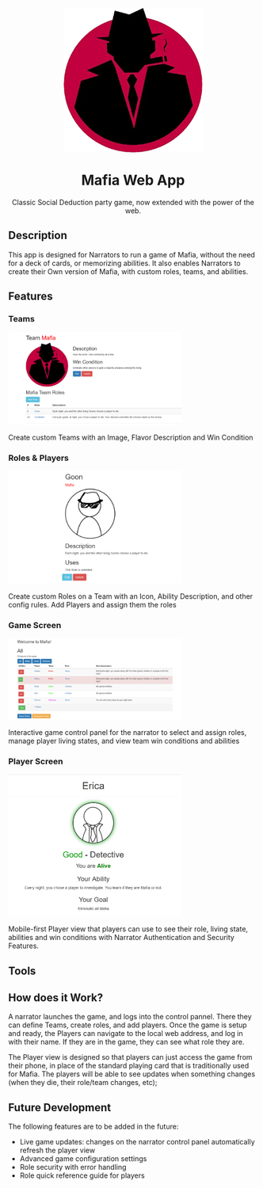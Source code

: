 <p align="center"><img align="center" width="280" src="n01569183PetProject/Content/Images/Static/mafia.png"/></p>
<p align="center">
<h1 align="center">Mafia Web App</h1>
<p align="center">Classic Social Deduction party game, now extended with the power of the web.</p>
</p>

## Description

This app is designed for Narrators to run a game of Mafia, without the need for a deck of cards, or memorizing abilities. It also enables Narrators to create their Own version of Mafia, with custom roles, teams, and abilities.

## Features

### Teams
<p><img width="350" src="n01569183PetProject/Content/Images/Static/Teams.png"/></p>

Create custom Teams with an Image, Flavor Description and Win Condition

### Roles & Players
<p><img width="350" src="n01569183PetProject/Content/Images/Static/Roles.png"/></p>
Create custom Roles on a Team with an Icon, Ability Description, and other config rules. Add Players and assign them the roles

### Game Screen
<p><img width="350" src="n01569183PetProject/Content/Images/Static/Game.png"/></p>
Interactive game control panel for the narrator to select and assign roles, manage player living states, and view team win conditions and abilities

### Player Screen
<p><img width="350" src="n01569183PetProject/Content/Images/Static/Player.png"/></p>

Mobile-first Player view that players can use to see their role, living state, abilities and win conditions with Narrator Authentication and Security Features.

## Tools

## How does it Work?
A narrator launches the game, and logs into the control pannel. There they can define Teams, create roles, and add players. Once the game is setup and ready, the Players can navigate to the local web address, and log in with their name. If they are in the game, they can see what role they are.

The Player view is designed so that players can just access the game from their phone, in place of the standard playing card that is traditionally used for Mafia. The players will be able to see updates when something changes (when they die, their role/team changes, etc);

## Future Development
The following features are to be added in the future:
- Live game updates: changes on the narrator control panel automatically refresh the player view
- Advanced game configuration settings
- Role security with error handling
- Role quick reference guide for players
